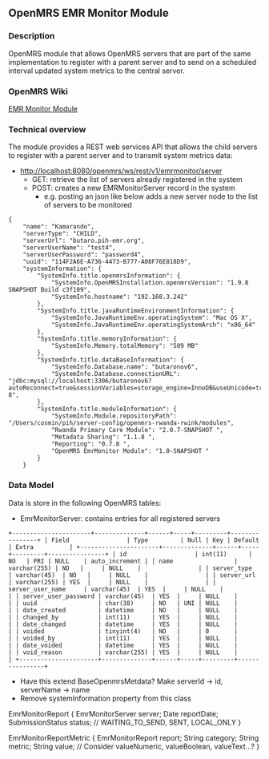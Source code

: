 ## OpenMRS EMR Monitor Module

### Description
OpenMRS module that allows OpenMRS servers that are part of the same implementation to register with a parent server and to send on a scheduled interval updated system metrics to the central server.

### OpenMRS Wiki
[EMR Monitor Module](https://wiki.openmrs.org/display/projects/EMR+Monitor+Module)

### Technical overview
The module provides a REST web services API that allows the child servers to register with a parent server and to transmit system metrics data:

- [http://localhost:8080/openmrs/ws/rest/v1/emrmonitor/server](http://localhost:8080/openmrs/ws/rest/v1/emrmonitor/server)
    * GET: retrieve the list of servers already registered in the system
    * POST: creates a new EMRMonitorServer record in the system
        - e.g. posting an json like below adds a new server node to the list of servers to be monitored

```
{
    "name": "Kamarando",
    "serverType": "CHILD",
    "serverUrl": "butaro.pih-emr.org",
    "serverUserName": "test4",
    "serverUserPassword": "password4",
    "uuid": "114F2A6E-A736-4473-B777-A08F76E818D9",
    "systemInformation": {
        "SystemInfo.title.openmrsInformation": {
            "SystemInfo.OpenMRSInstallation.openmrsVersion": "1.9.8 SNAPSHOT Build c3f109",
            "SystemInfo.hostname": "192.168.3.242"
        },
        "SystemInfo.title.javaRuntimeEnvironmentInformation": {
            "SystemInfo.JavaRuntimeEnv.operatingSystem": "Mac OS X",
            "SystemInfo.JavaRuntimeEnv.operatingSystemArch": "x86_64"
        },
        "SystemInfo.title.memoryInformation": {
            "SystemInfo.Memory.totalMemory": "509 MB"
        },
        "SystemInfo.title.dataBaseInformation": {
            "SystemInfo.Database.name": "butaronov6",
            "SystemInfo.Database.connectionURL": "jdbc:mysql://localhost:3306/butaronov6?autoReconnect=true&sessionVariables=storage_engine=InnoDB&useUnicode=true&characterEncoding=UTF-8",
        },
        "SystemInfo.title.moduleInformation": {
            "SystemInfo.Module.repositoryPath": "/Users/cosmin/pih/server-config/openmrs-rwanda-rwink/modules",
            "Rwanda Primary Care Module": "2.0.7-SNAPSHOT ",
            "Metadata Sharing": "1.1.8 ",
            "Reporting": "0.7.8 ",
            "OpenMRS EmrMonitor Module": "1.0-SNAPSHOT "
        }
    }
```

### Data Model
Data is store in the following OpenMRS tables:

* EmrMonitorServer: contains entries for all registered servers

`
+----------------------+--------------+------+-----+---------+----------------+
| Field                | Type         | Null | Key | Default | Extra          |
+----------------------+--------------+------+-----+---------+----------------+
| id                   | int(11)      | NO   | PRI | NULL    | auto_increment |
| name                 | varchar(255) | NO   |     | NULL    |                |
| server_type          | varchar(45)  | NO   |     | NULL    |                |
| server_url           | varchar(255) | YES  |     | NULL    |                |
| server_user_name     | varchar(45)  | YES  |     | NULL    |                |
| server_user_password | varchar(45)  | YES  |     | NULL    |                |
| uuid                 | char(38)     | NO   | UNI | NULL    |                |
| date_created         | datetime     | NO   |     | NULL    |                |
| changed_by           | int(11)      | YES  |     | NULL    |                |
| date_changed         | datetime     | YES  |     | NULL    |                |
| voided               | tinyint(4)   | NO   |     | 0       |                |
| voided_by            | int(11)      | YES  |     | NULL    |                |
| date_voided          | datetime     | YES  |     | NULL    |                |
| void_reason          | varchar(255) | YES  |     | NULL    |                |
+----------------------+--------------+------+-----+---------+----------------+
`

* Have this extend BaseOpenmrsMetdata?  Make serverId -> id, serverName -> name
* Remove systemInformation property from this class

EmrMonitorReport {
 EmrMonitorServer server;
 Date reportDate;
 SubmissionStatus status; // WAITING_TO_SEND, SENT, LOCAL_ONLY
}

EmrMonitorReportMetric {
 EmrMonitorReport report;
 String category;
 String metric;
 String value;  // Consider valueNumeric, valueBoolean, valueText...?
}
